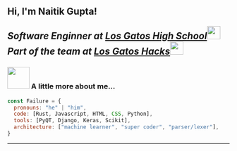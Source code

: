 <h2> Hi, I'm Naitik Gupta! 

<p><em>Software Enginner at <a href="http://www.https://www.lghs.net/">Los Gatos High School</a><img src="https://media.giphy.com/media/fYSnHlufseco8Fh93Z/giphy.gif" width="30"></br>Part of the team at <a href="https://losgatoshacks.com/">Los Gatos Hacks</a><img src="https://media.giphy.com/media/WUlplcMpOCEmTGBtBW/giphy.gif" width="30"> 
</em></p>

### <img src="https://media.giphy.com/media/VgCDAzcKvsR6OM0uWg/giphy.gif" width="50"> A little more about me...  

```javascript
const Failure = {
  pronouns: "he" | "him",
  code: [Rust, Javascript, HTML, CSS, Python],
  tools: [PyQT, Django, Keras, Scikit],
  architecture: ["machine learner", "super coder", "parser/lexer"],
}
```

---
